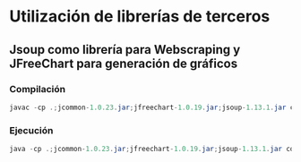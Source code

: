 # Utilización de librerías de terceros

## Jsoup como librería para Webscraping y JFreeChart para generación de gráficos

### Compilación
```java
javac -cp .;jcommon-1.0.23.jar;jfreechart-1.0.19.jar;jsoup-1.13.1.jar covid19\JVentana.java 
```
### Ejecución
```java
java -cp .;jcommon-1.0.23.jar;jfreechart-1.0.19.jar;jsoup-1.13.1.jar covid19.JVentana 
```